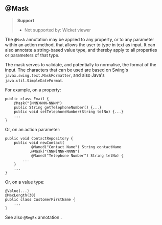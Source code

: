 @Mask
-----

> **Support**
> 
> * Not supported by: Wicket viewer

The `@Mask` annotation may be applied to any property, or to any
parameter within an action method, that allows the user to type in text
as input. It can also annotate a string-based value type, and thereby
apply to all properties or parameters of that type.

The mask serves to validate, and potentially to normalise, the format of
the input. The characters that can be used are based on Swing's
`javax.swing.text.MaskFormatter`, and also Java's
`java.util.SimpleDateFormat`.

For example, on a property:

    public class Email {
        @Mask("(NNN)NNN-NNNN")
        public String getTelephoneNumber() {...}
        public void setTelephoneNumber(String telNo) {...}
        ...
    }

Or, on an action parameter:

    public void ContactRepository {
        public void newContact(
                @Named("Contact Name") String contactName
               ,@Mask("(NNN)NNN-NNNN") 
                @Named("Telephone Number") String telNo) { 
            ...
        }
        ... 
    }

Or, on a value type:

    @Value(...)
    @MaxLength(30)
    public class CustomerFirstName {
        ...
    }

See also `@RegEx` annotation <!--, ?-->.
